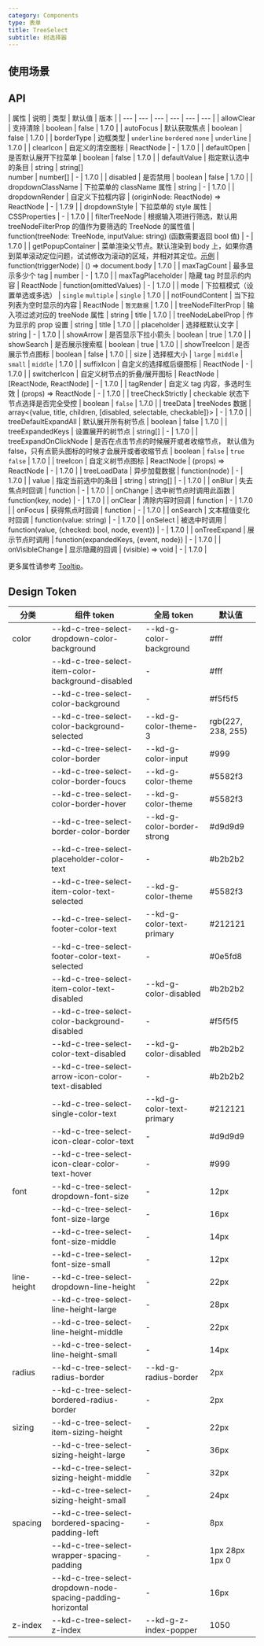 ```yaml
---
category: Components
type: 表单
title: TreeSelect
subtitle: 树选择器
---
```


## 使用场景

## API

| 属性 | 说明 | 类型 | 默认值 | 版本 |
| --- | --- | --- | --- | --- | --- |
| allowClear | 支持清除 | boolean | false | 1.7.0 |
| autoFocus | 默认获取焦点 | boolean | false | 1.7.0 |
| borderType | 边框类型 | `underline` `bordered` `none` | `underline` | 1.7.0 |
| clearIcon | 自定义的清空图标 | ReactNode | - | 1.7.0 |
| defaultOpen | 是否默认展开下拉菜单 | boolean | false | 1.7.0 |
| defaultValue | 指定默认选中的条目 | string \| string\[]<br />number \| number\[] | - | 1.7.0 |
| disabled | 是否禁用 | boolean | false | 1.7.0 |
| dropdownClassName | 下拉菜单的 className 属性 | string | - | 1.7.0 |
| dropdownRender | 自定义下拉框内容 | (originNode: ReactNode) => ReactNode | - | 1.7.9 |
| dropdownStyle | 下拉菜单的 style 属性 | CSSProperties | - | 1.7.0 |
| filterTreeNode | 根据输入项进行筛选，默认用 treeNodeFilterProp 的值作为要筛选的 TreeNode 的属性值 | function(treeNode: TreeNode, inputValue: string) (函数需要返回 bool 值) | - | 1.7.0 |
| getPopupContainer | 菜单渲染父节点。默认渲染到 body 上，如果你遇到菜单滚动定位问题，试试修改为滚动的区域，并相对其定位。[示例](https://codesandbox.io/s/4j168r7jw0) | function(triggerNode) | () => document.body | 1.7.0 |
| maxTagCount | 最多显示多少个 tag | number | - | 1.7.0 |
| maxTagPlaceholder | 隐藏 tag 时显示的内容 | ReactNode \| function(omittedValues) | - | 1.7.0 |
| mode | 下拉框模式（设置单选或多选） | `single` `multiple` | `single` | 1.7.0 |
| notFoundContent | 当下拉列表为空时显示的内容 | ReactNode | `暂无数据` | 1.7.0 |
| treeNodeFilterProp | 输入项过滤对应的 treeNode 属性 | string | title | 1.7.0 |
| treeNodeLabelProp | 作为显示的 prop 设置 | string | title | 1.7.0 |
| placeholder | 选择框默认文字 | string | - | 1.7.0 |
| showArrow | 是否显示下拉小箭头 | boolean | true | 1.7.0 |
| showSearch | 是否展示搜索框 | boolean | true | 1.7.0 |
| showTreeIcon | 是否展示节点图标 | boolean | false | 1.7.0 |
| size | 选择框大小 | `large` \| `middle` \| `small` | `middle` | 1.7.0 |
| suffixIcon | 自定义的选择框后缀图标 | ReactNode | - | 1.7.0 |
| switcherIcon | 自定义树节点的折叠/展开图标 | ReactNode \| [ReactNode, ReactNode] | - | 1.7.0 |
| tagRender | 自定义 tag 内容，多选时生效 | (props) => ReactNode | - | 1.7.0 |
| treeCheckStrictly | checkable 状态下节点选择是否完全受控 | boolean | `false` | 1.7.0 |
| treeData | treeNodes 数据 | array<{value, title, children, [disabled, selectable, checkable]}> | - | 1.7.0 |
| treeDefaultExpandAll | 默认展开所有树节点 | boolean | false | 1.7.0 |
| treeExpandedKeys | 设置展开的树节点 | string[] | - | 1.7.0 |
| treeExpandOnClickNode | 是否在点击节点的时候展开或者收缩节点， 默认值为 false，只有点箭头图标的时候才会展开或者收缩节点 | boolean | `false` | `true` `false` | 1.7.0 |
| treeIcon | 自定义树节点图标 | ReactNode \| (props) => ReactNode | - | 1.7.0 |
| treeLoadData | 异步加载数据 | function(node) | - | 1.7.0 |
| value | 指定当前选中的条目 | string \| string\[] | - | 1.7.0 |
| onBlur | 失去焦点时回调 | function | - | 1.7.0 |
| onChange | 选中树节点时调用此函数 | function(key, node) | - | 1.7.0 |
| onClear | 清除内容时回调 | function | - | 1.7.0 |
| onFocus | 获得焦点时回调 | function | - | 1.7.0 |
| onSearch | 文本框值变化时回调 | function(value: string) | - | 1.7.0 |
| onSelect | 被选中时调用 | function(value, {checked: bool, node, event}) | - | 1.7.0 |
| onTreeExpand | 展示节点时调用 | function(expandedKeys, {event, node}) | - | 1.7.0 |
| onVisibleChange | 显示隐藏的回调 | (visible) => void | - | 1.7.0 |

更多属性请参考 [Tooltip](/components/tooltip/#API)。

## Design Token

| 分类 | 组件 token | 全局 token | 默认值 |
| --- | --- | --- | --- |
| color | --kd-c-tree-select-dropdown-color-background | --kd-g-color-background | #fff |
|  | --kd-c-tree-select-item-color-background-disabled | - | #fff |
|  | --kd-c-tree-select-color-background | - | #f5f5f5 |
|  | --kd-c-tree-select-color-background-selected | --kd-g-color-theme-3 | rgb(227, 238, 255) |
|  | --kd-c-tree-select-color-border | --kd-g-color-input | #999 |
|  | --kd-c-tree-select-color-border-foucs | --kd-g-color-theme | #5582f3 |
|  | --kd-c-tree-select-color-border-hover | --kd-g-color-theme | #5582f3 |
|  | --kd-c-tree-select-border-color-border | --kd-g-color-border-strong | #d9d9d9 |
|  | --kd-c-tree-select-placeholder-color-text | - | #b2b2b2 |
|  | --kd-c-tree-select-item-color-text-selected | --kd-g-color-theme | #5582f3 |
|  | --kd-c-tree-select-footer-color-text | --kd-g-color-text-primary | #212121 |
|  | --kd-c-tree-select-footer-color-text-selected | - | #0e5fd8 |
|  | --kd-c-tree-select-item-color-text-disabled | --kd-g-color-disabled | #b2b2b2 |
|  | --kd-c-tree-select-color-background-disabled | - | #f5f5f5 |
|  | --kd-c-tree-select-color-text-disabled | --kd-g-color-disabled | #b2b2b2 |
|  | --kd-c-tree-select-arrow-icon-color-text-disabled | - | #b2b2b2 |
|  | --kd-c-tree-select-single-color-text | --kd-g-color-text-primary | #212121 |
|  | --kd-c-tree-select-icon-clear-color-text | - | #d9d9d9 |
|  | --kd-c-tree-select-icon-clear-color-text-hover | - | #999 |
| font | --kd-c-tree-select-dropdown-font-size | - | 12px |
|  | --kd-c-tree-select-font-size-large | - | 16px |
|  | --kd-c-tree-select-font-size-middle | - | 14px |
|  | --kd-c-tree-select-font-size-small | - | 12px |
| line-height | --kd-c-tree-select-dropdown-line-height | - | 22px |
|  | --kd-c-tree-select-line-height-large | - | 28px |
|  | --kd-c-tree-select-line-height-middle | - | 22px |
|  | --kd-c-tree-select-line-height-small | - | 14px |
| radius | --kd-c-tree-select-radius-border | --kd-g-radius-border | 2px |
|  | --kd-c-tree-select-bordered-radius-border | - | 2px |
| sizing | --kd-c-tree-select-item-sizing-height | - | 22px |
|  | --kd-c-tree-select-sizing-height-large | - | 36px |
|  | --kd-c-tree-select-sizing-height-middle | - | 32px |
|  | --kd-c-tree-select-sizing-height-small | - | 24px |
| spacing | --kd-c-tree-select-bordered-spacing-padding-left | - | 8px |
|  | --kd-c-tree-select-wrapper-spacing-padding | - | 1px 28px 1px 0 |
|  | --kd-c-tree-select-dropdown-node-spacing-padding-horizontal | - | 16px |
| z-index | --kd-c-tree-select-z-index | --kd-g-z-index-popper | 1050 |
